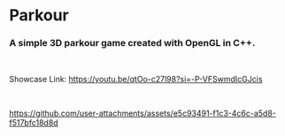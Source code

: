 # Parkour

### A simple 3D parkour game created with OpenGL in C++.

<br>

Showcase Link: https://youtu.be/qtOo-c27l98?si=-P-VFSwmdIcGJcis

<br>

https://github.com/user-attachments/assets/e5c93491-f1c3-4c6c-a5d8-f517bfc18d8d

